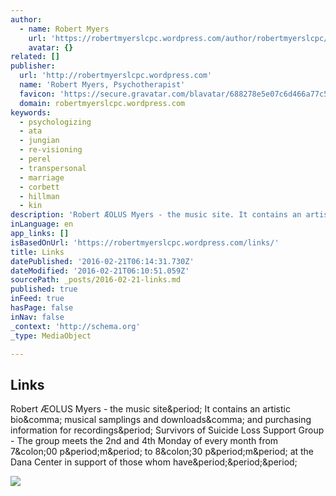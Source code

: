 ```yaml
---
author:
  - name: Robert Myers
    url: 'https://robertmyerslcpc.wordpress.com/author/robertmyerslcpc/'
    avatar: {}
related: []
publisher:
  url: 'http://robertmyerslcpc.wordpress.com'
  name: 'Robert Myers, Psychotherapist'
  favicon: 'https://secure.gravatar.com/blavatar/688278e5e07c6d466a77c5f589a7596f?s=16'
  domain: robertmyerslcpc.wordpress.com
keywords:
  - psychologizing
  - ata
  - jungian
  - re-visioning
  - perel
  - transpersonal
  - marriage
  - corbett
  - hillman
  - kin
description: 'Robert ÆOLUS Myers - the music site. It contains an artistic bio, musical samplings and downloads, and purchasing information for recordings. Survivors of Suicide Loss Support Group - The group meets the 2nd and 4th Monday of every month from 7:00 p.m. to 8:30 p.m. at the Dana Center in support of those whom have...'
inLanguage: en
app_links: []
isBasedOnUrl: 'https://robertmyerslcpc.wordpress.com/links/'
title: Links
datePublished: '2016-02-21T06:14:31.730Z'
dateModified: '2016-02-21T06:10:51.059Z'
sourcePath: _posts/2016-02-21-links.md
published: true
inFeed: true
hasPage: false
inNav: false
_context: 'http://schema.org'
_type: MediaObject

---
```

<article style=""><h1>Links</h1><p>Robert ÆOLUS Myers - the music site&amp;period; It contains an artistic bio&amp;comma; musical samplings and downloads&amp;comma; and purchasing information for recordings&amp;period; Survivors of Suicide Loss Support Group - The group meets the 2nd and 4th Monday of every month from 7&amp;colon;00 p&amp;period;m&amp;period; to 8&amp;colon;30 p&amp;period;m&amp;period; at the Dana Center in support of those whom have&amp;period;&amp;period;&amp;period;</p><img src="https://robertmyerslcpc.files.wordpress.com/2012/02/acadia31-foggy-ship.jpg?w=256&amp;h=381" /></article>